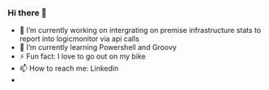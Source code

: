 ### Hi there 👋



- 🔭 I’m currently working on intergrating on premise infrastructure stats to report into logicmonitor via api calls 
- 🌱 I’m currently learning Powershell and Groovy 
- ⚡ Fun fact: I love to go out on my bike 
- 📫 How to reach me: Linkedin 
-
<!--
- 👯 I’m looking to collaborate on ...
- 🤔 I’m looking for help with ...
- 💬 Ask me about ...
- 📫 How to reach me: ...
- 😄 Pronouns: ...
- ⚡ Fun fact: ...
-->
